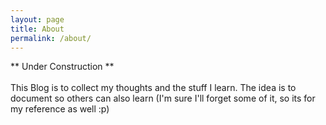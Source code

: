 ```yaml
---
layout: page
title: About
permalink: /about/
---
```


** Under Construction ** <br><br>
This Blog is to collect my thoughts and the stuff I learn. The idea is to document so others can also learn (I'm sure I'll forget some of it, so its for my reference as well :p)

